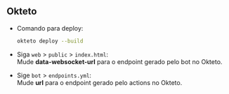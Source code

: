 ## Okteto
- Comando para deploy:
    ```bash
    okteto deploy --build
    ```

- Siga `web` > `public` > `index.html`:<br>
Mude **data-websocket-url** para o endpoint gerado pelo bot no Okteto.

- Sige `bot` > `endpoints.yml`:<br>
Mude **url** para o endpoint gerado pelo actions no Okteto.
